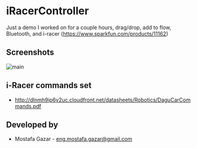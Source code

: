 iRacerController
================

Just a demo I worked on for a couple hours, drag/drop, add to flow, Bluetooth, and i-racer (https://www.sparkfun.com/products/11162)

Screenshots
------------
![main](https://dl.dropboxusercontent.com/u/31123652/iRacerController/1.png)

i-Racer commands set
------------
* http://dlnmh9ip6v2uc.cloudfront.net/datasheets/Robotics/DaguCarCommands.pdf

Developed by
------------
* Mostafa Gazar - <eng.mostafa.gazar@gmail.com>
